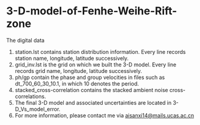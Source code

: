 # 3-D-model-of-Fenhe-Weihe-Rift-zone
The digital data
1. station.lst contains station distribution information. Every line records station name, longitude, latitude successively.
2. grid_inv.lst is the grid on which we built the 3-D model. Every line records grid name, longitude, latitude successively.
3. ph/gp contain the phase and group velocities in files such as dt_700_60_30_10.1, in which 10 denotes the period.
4. stacked_cross-correlation contains the stacked ambient noise cross-correlations.
5. The final 3-D model and associated uncertainties are located in 3-D_Vs_model_error.
6. For more information, please contact me via aisanxi14@mails.ucas.ac.cn
